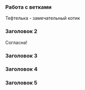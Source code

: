 ### Работа с ветками
Тефтелька - замечательный котик
### Заголовок 2
Согласна!
### Заголовок 3
### Заголовок 4
### Заголовок 5
